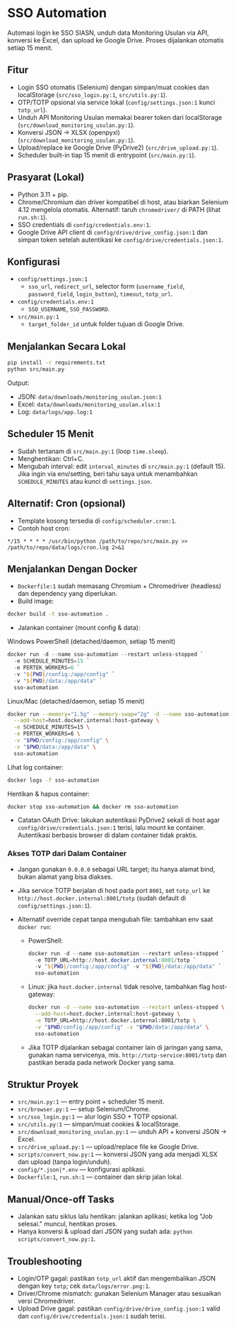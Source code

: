 # SSO Automation

Automasi login ke SSO SIASN, unduh data Monitoring Usulan via API, konversi ke Excel, dan upload ke Google Drive. Proses dijalankan otomatis setiap 15 menit.

## Fitur

- Login SSO otomatis (Selenium) dengan simpan/muat cookies dan localStorage (`src/sso_login.py:1`, `src/utils.py:1`).
- OTP/TOTP opsional via service lokal (`config/settings.json:1` kunci `totp_url`).
- Unduh API Monitoring Usulan memakai bearer token dari localStorage (`src/download_monitoring_usulan.py:1`).
- Konversi JSON → XLSX (openpyxl) (`src/download_monitoring_usulan.py:1`).
- Upload/replace ke Google Drive (PyDrive2) (`src/drive_upload.py:1`).
- Scheduler built-in tiap 15 menit di entrypoint (`src/main.py:1`).

## Prasyarat (Lokal)

- Python 3.11 + pip.
- Chrome/Chromium dan driver kompatibel di host, atau biarkan Selenium 4.12 mengelola otomatis. Alternatif: taruh `chromedriver/` di PATH (lihat `run.sh:1`).
- SSO credentials di `config/credentials.env:1`.
- Google Drive API client di `config/drive/drive_config.json:1` dan simpan token setelah autentikasi ke `config/drive/credentials.json:1`.

## Konfigurasi

- `config/settings.json:1`
  - `sso_url`, `redirect_url`, selector form (`username_field`, `password_field`, `login_button`), `timeout`, `totp_url`.
- `config/credentials.env:1`
  - `SSO_USERNAME`, `SSO_PASSWORD`.
- `src/main.py:1`
  - `target_folder_id` untuk folder tujuan di Google Drive.

## Menjalankan Secara Lokal

```bash
pip install -r requirements.txt
python src/main.py
```

Output:

- JSON: `data/downloads/monitoring_usulan.json:1`
- Excel: `data/downloads/monitoring_usulan.xlsx:1`
- Log: `data/logs/app.log:1`

## Scheduler 15 Menit

- Sudah tertanam di `src/main.py:1` (loop `time.sleep`).
- Menghentikan: Ctrl+C.
- Mengubah interval: edit `interval_minutes` di `src/main.py:1` (default 15). Jika ingin via env/setting, beri tahu saya untuk menambahkan `SCHEDULE_MINUTES` atau kunci di `settings.json`.

## Alternatif: Cron (opsional)

- Template kosong tersedia di `config/scheduler.cron:1`.
- Contoh host cron:

```cron
*/15 * * * * /usr/bin/python /path/to/repo/src/main.py >> /path/to/repo/data/logs/cron.log 2>&1
```

## Menjalankan Dengan Docker

- `Dockerfile:1` sudah memasang Chromium + Chromedriver (headless) dan dependency yang diperlukan.
- Build image:

```bash
docker build -t sso-automation .
```

- Jalankan container (mount config & data):

Windows PowerShell (detached/daemon, setiap 15 menit)

```powershell
docker run -d --name sso-automation --restart unless-stopped `
  -e SCHEDULE_MINUTES=15 `
  -e PERTEK_WORKERS=6 `
  -v "${PWD}/config:/app/config" `
  -v "${PWD}/data:/app/data" `
  sso-automation
```

Linux/Mac (detached/daemon, setiap 15 menit)

```bash
docker run --memory="1.5g" --memory-swap="2g" -d --name sso-automation --restart unless-stopped \
  --add-host=host.docker.internal:host-gateway \
  -e SCHEDULE_MINUTES=15 \
  -e PERTEK_WORKERS=6 \
  -v "$PWD/config:/app/config" \
  -v "$PWD/data:/app/data" \
  sso-automation
```

Lihat log container:

```bash
docker logs -f sso-automation
```

Hentikan & hapus container:

```bash
docker stop sso-automation && docker rm sso-automation
```

- Catatan OAuth Drive: lakukan autentikasi PyDrive2 sekali di host agar `config/drive/credentials.json:1` terisi, lalu mount ke container. Autentikasi berbasis browser di dalam container tidak praktis.

### Akses TOTP dari Dalam Container

- Jangan gunakan `0.0.0.0` sebagai URL target; itu hanya alamat bind, bukan alamat yang bisa diakses.
- Jika service TOTP berjalan di host pada port `8001`, set `totp_url` ke `http://host.docker.internal:8001/totp` (sudah default di `config/settings.json:1`).
- Alternatif override cepat tanpa mengubah file: tambahkan env saat `docker run`:

  - PowerShell:

    ```powershell
    docker run -d --name sso-automation --restart unless-stopped `
      -e TOTP_URL=http://host.docker.internal:8001/totp `
      -v "${PWD}/config:/app/config" -v "${PWD}/data:/app/data" `
      sso-automation
    ```

  - Linux: jika `host.docker.internal` tidak resolve, tambahkan flag host-gateway:

    ```bash
    docker run -d --name sso-automation --restart unless-stopped \
      --add-host=host.docker.internal:host-gateway \
      -e TOTP_URL=http://host.docker.internal:8001/totp \
      -v "$PWD/config:/app/config" -v "$PWD/data:/app/data" \
      sso-automation
    ```

  - Jika TOTP dijalankan sebagai container lain di jaringan yang sama, gunakan nama servicenya, mis. `http://totp-service:8001/totp` dan pastikan berada pada network Docker yang sama.

## Struktur Proyek

- `src/main.py:1` — entry point + scheduler 15 menit.
- `src/browser.py:1` — setup Selenium/Chrome.
- `src/sso_login.py:1` — alur login SSO + TOTP opsional.
- `src/utils.py:1` — simpan/muat cookies & localStorage.
- `src/download_monitoring_usulan.py:1` — unduh API + konversi JSON → Excel.
- `src/drive_upload.py:1` — upload/replace file ke Google Drive.
- `scripts/convert_now.py:1` — konversi JSON yang ada menjadi XLSX dan upload (tanpa login/unduh).
- `config/*.json|*.env` — konfigurasi aplikasi.
- `Dockerfile:1`, `run.sh:1` — container dan skrip jalan lokal.

## Manual/Once-off Tasks

- Jalankan satu siklus lalu hentikan: jalankan aplikasi; ketika log "Job selesai." muncul, hentikan proses.
- Hanya konversi & upload dari JSON yang sudah ada: `python scripts/convert_now.py:1`.

## Troubleshooting

- Login/OTP gagal: pastikan `totp_url` aktif dan mengembalikan JSON dengan key `totp`; cek `data/logs/error.png:1`.
- Driver/Chrome mismatch: gunakan Selenium Manager atau sesuaikan versi Chromedriver.
- Upload Drive gagal: pastikan `config/drive/drive_config.json:1` valid dan `config/drive/credentials.json:1` sudah terisi.
